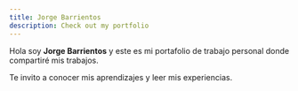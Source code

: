 ```yaml
---
title: Jorge Barrientos
description: Check out my portfolio
---
```


Hola soy **Jorge Barrientos** y este es mi portafolio de trabajo personal donde compartiré mis trabajos.

Te invito a conocer mis aprendizajes y leer mis experiencias.
